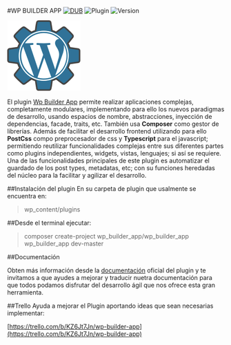 #WP BUILDER APP
[![DUB](https://img.shields.io/badge/license-MIT-3DA639.svg?style=flat-square)](https://opensource.org/licenses/MIT)
![Plugin](https://img.shields.io/badge/plugin-Wordpress-00749A.svg?style=flat-square)
![Version](https://img.shields.io/badge/version-0.0.1-FB8677.svg?style=flat-square)

![insight](https://github.com/GustavoGutierrez/insight/blob/master/framework/Images/insight.png)

El plugin [Wp Builder App](https://packagist.org/packages/wp_builder_app/wp_builder_app) permite realizar aplicaciones complejas, completamente modulares, implementando para ello los nuevos paradigmas de desarrollo, usando espacios de nombre, abstracciones, inyección de dependencias, facade, traits, etc. También usa **Composer** como gestor de librerías. Además de facilitar el desarrollo frontend utilizando para ello **PostCss** compo preprocesador de css  y **Typescript** para el javascript; permitiendo reutilizar funcionalidades complejas entre sus diferentes partes como plugins independientes, widgets, vistas, lenguajes; si así se requiere. 
Una de las funcionalidades principales de este plugin es automatizar el guardado de los post types, metadatas, etc; con su funciones heredadas del núcleo  para la facilitar y agilizar el desarrollo.

##Instalación del plugin
En su carpeta de plugin que usalmente se encuentra en:

> wp_content/plugins

##Desde el terminal ejecutar:

>composer create-project wp_builder_app/wp_builder_app wp_builder_app dev-master

##Documentación

Obten más información desde la [documentación](https://github.com/GustavoGutierrez/wp_builder_app_doc) oficial del plugin y te invitamos a que ayudes a mejorar y traducir nuetra documentación para que todos podamos disfrutar del desarrollo ágil que nos ofrece esta gran herramienta.

##Trello
Ayuda a mejorar el Plugin aportando ideas que sean necesarias implementar:

[https://trello.com/b/KZ6Jt7Jn/wp-builder-app](https://trello.com/b/KZ6Jt7Jn/wp-builder-app)

 

